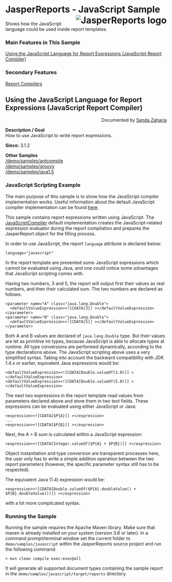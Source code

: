 
# <a name='top'>JasperReports</a> - JavaScript Sample <img src="https://jasperreports.sourceforge.net/resources/jasperreports.svg" alt="JasperReports logo" align="right"/>

Shows how the JavaScript language could be used inside report templates.

### Main Features in This Sample

[Using the JavaScript Language for Report Expressions (JavaScript Report Compiler)](#javascript)

### Secondary Features

[Report Compilers](../groovy/index.html#reportcompilers)

## <a name='javascript'>Using</a> the JavaScript Language for Report Expressions (JavaScript Report Compiler)
<div align="right">Documented by <a href='mailto:shertage@users.sourceforge.net'>Sanda Zaharia</a></div>

**Description / Goal**\
How to use JavaScript to write report expressions.

**Since:** 3.1.2

**Other Samples**\
[/demo/samples/antcompile](../antcompile/index.html)\
[/demo/samples/groovy](../groovy/index.html)\
[/demo/samples/java1.5](../java1.5/index.html)

### JavaScript Scripting Example

The main purpose of this sample is to show how the JavaScript compiler implementation works. Useful information about the default JavaScript compiler implementation can be found [here](../groovy/index.html#jsCompiler).

This sample contains report expressions written using JavaScript. The [JavaScriptCompiler](https://jasperreports.sourceforge.net/api/net/sf/jasperreports/compilers/JavaScriptCompiler.html) default implementation creates the JavaScript-related expression evaluator during the report compilation and prepares the JasperReport object for the filling process.

In order to use JavaScript, the report `language` attribute is declared below:
```
language="javascript"
```
In the report template are presented some JavaScript expressions which cannot be evaluated using Java, and one could notice some advantages that JavaScript scripting comes with.

Having two numbers, 3 and 5, the report will output first their values as real numbers, and then their calculated sum. The two numbers are declared as follows:
```
<parameter name="A" class="java.lang.Double">
  <defaultValueExpression><![CDATA[3]] ></defaultValueExpression>
</parameter>
<parameter name="B" class="java.lang.Double">
  <defaultValueExpression><![CDATA[5]] ></defaultValueExpression>
</parameter>
```
Both A and B values are declared of `java.lang.Double` type. But their values are let as primitive int types, because JavaScript is able to allocate types at runtime. All type conversions are performed dynamically, according to the type declarations above. The JavaScript scripting above uses a very simplified syntax. Taking into account the backward compatibility with JDK 1.4.x or earlier, equivalent Java expressions would be:
```
<defaultValueExpression><![CDATA[Double.valueOf(3.0)]] ></defaultValueExpression>
<defaultValueExpression><![CDATA[Double.valueOf(5.0)]] ></defaultValueExpression>
```
The next two expressions in the report template read values from parameters declared above and store them in two text fields. These expressions can be evaluated using either JavaScript or Java:
```
<expression><![CDATA[$P{A}]] ></expression>
...
<expression><![CDATA[$P{B}]] ></expression>
```
Next, the A + B sum is calculated within a JavaScript expression:
```
<expression><![CDATA[Integer.valueOf($P{A} + $P{B})]] ></expression>
```
Object instantiation and type conversion are transparent processes here, the user only has to write a simple addition operation between the two report parameters (however, the specific parameter syntax still has to be respected).

The equivalent Java (1.4) expression would be:
```
<expression><![CDATA[Double.valueOf($P{A}.doubleValue() + $P{B}.doubleValue())]] ></expression>
```
with a lot more complicated syntax.

### Running the Sample

Running the sample requires the Apache Maven library. Make sure that maven is already installed on your system (version 3.6 or later).
In a command prompt/terminal window set the current folder to `demo/samples/javascript` within the JasperReports source project and run the following command:
```
> mvn clean compile exec:exec@all
```
It will generate all supported document types containing the sample report in the `demo/samples/javascript/target/reports` directory.
